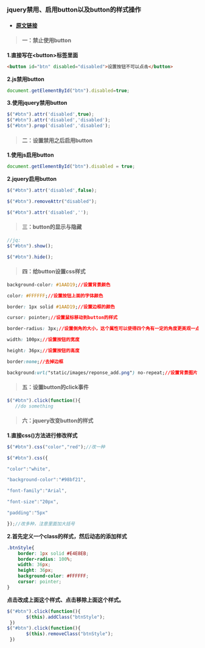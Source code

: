 ### jquery禁用、启用button以及button的样式操作

* #### [**原文链接**](https://blog.csdn.net/qq_38455201/article/details/80591530)

> #### 一：**禁止使用button**

**1.直接写在&lt;button&gt;标签里面**

```html
<button id="btn" disabled="disabled">设置按钮不可以点击</button>
```

**2.js禁用button**

```js
document.getElementById("btn").disabled=true;
```

**3.使用jquery禁用button**

```js
$("#btn").attr('disabled',true);
$("#btn").attr('disabled','disabled');
$("#btn").prop('disabled','disabled');
```

> #### 二：设置禁用之后启用button

**1.使用js启用button**

```js
document.getElementById("btn").disabled = true;
```

**2.jquery启用button**

```js
$("#btn").attr('disabled',false);

$("#btn").removeAttr("disabled");

$("#btn").attr('disabled','');
```

> #### 三：button的显示与隐藏

```js
//jq:
$("#btn").show();

$("#btn").hide();
```

> #### 四：给button设置css样式

```css
background-color: #1AAD19;//设置背景颜色

color: #FFFFFF;//设置按钮上面的字体颜色

border: 1px solid #1AAD19;//设置边框的颜色

cursor: pointer;//设置鼠标移动到button的样式

border-radius: 3px;//设置倒角的大小，这个属性可以使得四个角有一定的角度更美观一点

width: 100px;//设置按钮的宽度

height: 36px;//设置按钮的高度

border:none;//去掉边框

background:url("static/images/reponse_add.png") no-repeat;//设置背景图片
```

> #### 五：设置button的click事件

```js
$("#btn").click(function(){
   //do something
```

> #### 六：jquery改变button的样式

**1.直接css\(\)方法进行修改样式**

```js
$("#btn").css("color","red");//改一种

$("#btn").css({

"color":"white",

"background-color":"#98bf21",

"font-family":"Arial",

"font-size":"20px",

"padding":"5px"

});//改多种，注意里面加大括号
```

**2.首先定义一个class的样式，然后动态的添加样式**

```css
.btnStyle{
    border: 1px solid #E4E8EB;
    border-radius: 100%;
    width: 36px;
    height: 36px;
    background-color: #FFFFFF;
    cursor: pointer;
}
```

**点击改成上面这个样式、点击移除上面这个样式。**

```js
$("#btn").click(function(){  
       $(this).addClass("btnStyle");  
 }) 
$("#btn").click(function(){  
       $(this).removeClass("btnStyle");  
 })
```



